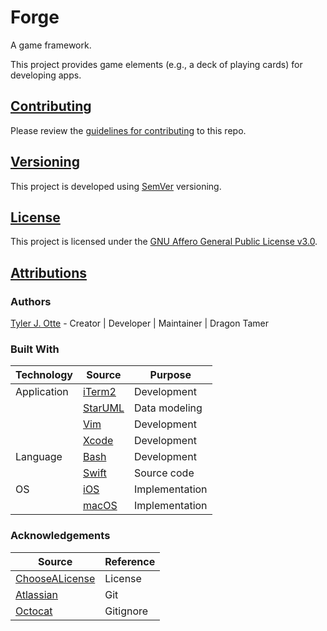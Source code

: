 # Forge

A game framework.

This project provides game elements  (e.g., a deck of playing cards) for developing apps.

## <a href="contributing">Contributing</a>

Please review the [guidelines for contributing](CONTRIBUTING.md) to this repo.

## <a href="versioning">Versioning</a>

This project is developed using [SemVer](https://semver.org) versioning.

## <a href="license">License</a>

This project is licensed under the [GNU Affero General Public License v3.0](LICENSE.txt).

## <a href="attributions">Attributions</a>

### Authors

[Tyler J. Otte](https://github.com/tylerjotte) -  Creator | Developer | Maintainer | Dragon Tamer

### Built With

| Technology | Source                                                             | Purpose            |
| ------------- | --------------------------------------------------- |------------------ |
| Application | [iTerm2](https://iterm2.com)                            | Development     |
|                    | [StarUML](http://staruml.io)                             | Data modeling   |
|                    | [Vim](https://www.vim.org)                               | Development     |
|                    | [Xcode](https://developer.apple.com/xcode/)  | Development     |
| Language   | [Bash](https://www.gnu.org/software/bash/)   | Development     |
|                    | [Swift](https://swift.org)                                    | Source code      |
| OS              | [iOS](https://www.apple.com/ios/ios-11/)        | Implementation |                 
|                    | [macOS](https://apple.com/macos)                | Implementation |

### Acknowledgements

| Source                                                                        | Reference  |
| ----------------------------------------------------------- | ------------ |
| [ChooseALicense](https://choosealicense.com)        | License      |
| [Atlassian](https://www.atlassian.com/git/tutorials)   | Git              |
| [Octocat](https://gist.github.com/octocat/9257657)  | Gitignore   |

